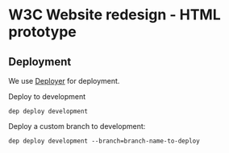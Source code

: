 # W3C Website redesign - HTML prototype

## Deployment
We use [Deployer](https://deployer.org) for deployment.

Deploy to development

```
dep deploy development
```


Deploy a custom branch to development:

```
dep deploy development --branch=branch-name-to-deploy
```
